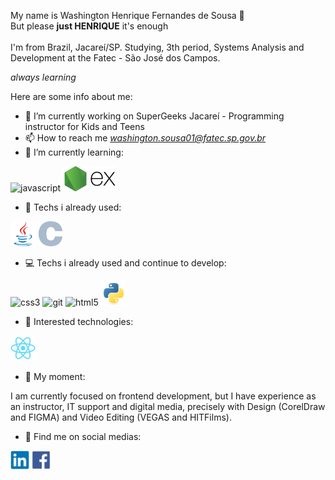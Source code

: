 

My name is Washington Henrique Fernandes de Sousa 👋 <br>
But please **just HENRIQUE** it's enough <br> <br>
I'm from Brazil, Jacareí/SP.
Studying, 3th period, Systems Analysis and Development at the Fatec - São José dos Campos. <br>

*always learning*

<!--
**justhenrique/justhenrique** is a ✨ _special_ ✨ repository because its `README.md` (this file) appears on your GitHub profile.
-->
Here are some info about me: 

- 🔭 I’m currently working on SuperGeeks Jacareí - Programming instructor for Kids and Teens
- 📫 How to reach me *washington.sousa01@fatec.sp.gov.br*
- 🌱 I’m currently learning: 
<p align="left">
<img src="https://devicons.github.io/devicon/devicon.git/icons/javascript/javascript-original.svg" alt="javascript" width="40" height="40"/>
<img src="https://github.com/devicons/devicon/blob/master/icons/nodejs/nodejs-original.svg" alt="javascript" width="40" height="40"/>
 <img src="https://github.com/devicons/devicon/blob/master/icons/express/express-original.svg" alt="javascript" width="40" height="40"/>
</p>

- 📜 Techs i already used:
<p align="left">
<img src="https://github.com/devicons/devicon/blob/master/icons/java/java-original.svg" alt="css3" width="40" height="40"/>
<img src="https://github.com/devicons/devicon/blob/master/icons/c/c-original.svg" alt="css3" width="40" height="40"/>
</p>

- 💻 Techs i already used and continue to develop: 

<p align="left"> 
<img src="https://devicons.github.io/devicon/devicon.git/icons/css3/css3-original-wordmark.svg" alt="css3" width="40" height="40"/>
<img src="https://www.vectorlogo.zone/logos/git-scm/git-scm-icon.svg" alt="git" width="40" height="40"/> 
<img src="https://devicons.github.io/devicon/devicon.git/icons/html5/html5-original-wordmark.svg" alt="html5" width="40" height="40"/>
<img src="https://github.com/devicons/devicon/blob/master/icons/python/python-original.svg" alt="html5" width="40" height="40"/>
</p>

- 🎯 Interested technologies:

<p align="left">
<img src="https://github.com/devicons/devicon/blob/master/icons/react/react-original.svg" width="40" height="40"/>


- 🍃 My moment:

I am currently focused on frontend development, but I have experience as an instructor, IT support and digital media, precisely with Design (CorelDraw and FIGMA) and Video Editing (VEGAS and HITFilms).

- 👤 Find me on social medias: <br> 

<a href="https://linkedin.com/in/justehenrique" target="blank"><img align="center" src="https://github.com/devicons/devicon/blob/master/icons/linkedin/linkedin-original.svg" alt="justhenrique" height="30" width="30" /></a>
<a href="https://fb.com/justhenrique" target="blank"><img align="center" src="https://github.com/devicons/devicon/blob/master/icons/facebook/facebook-original.svg" alt="justhenrique" height="30" width="30" /></a>

</p>
